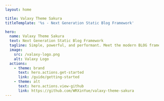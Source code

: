 ```yaml
---
layout: home

title: Valaxy Theme Sakura
titleTemplate: '%s - Next Generation Static Blog Framework'

hero:
  name: Valaxy Theme Sakura
  text: Next Generation Static Blog Framework
  tagline: Simple, powerful, and performant. Meet the modern BLOG framework you've always wanted.
  image:
    src: /valaxy-logo.png
    alt: Valaxy Logo
  actions:
    - theme: brand
      text: hero.actions.get-started
      link: /guide/getting-started
    - theme: alt
      text: hero.actions.view-github
      link: https://github.com/WRXinYue/valaxy-theme-sakura
---
```


<div md:flex justify-evenly md:mx-20 mx-5 class="h-[calc(100vh-var(--st-c-footer-height)-var(--st-c-navbar-height))]">
  <HomeHero />
  <PreviewDemo />
</div>
